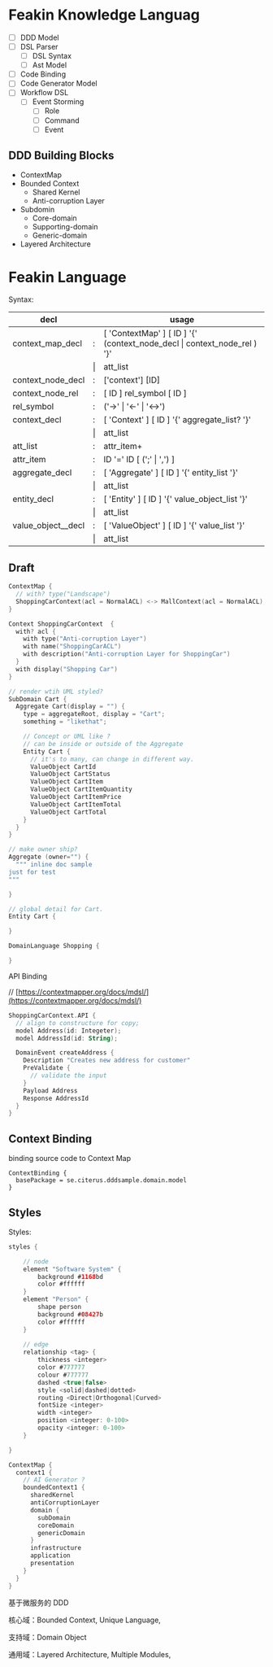 # Feakin Knowledge Languag

- [ ] DDD Model
- [ ] DSL Parser
  - [ ] DSL Syntax
  - [ ] Ast Model
- [ ] Code Binding
- [ ] Code Generator Model
- [ ] Workflow DSL
  - [ ] Event Storming
    - [ ] Role
    - [ ] Command
    - [ ] Event

## DDD Building Blocks

- ContextMap
- Bounded Context
  - Shared Kernel
  - Anti-corruption Layer
- Subdomin
  - Core-domain
  - Supporting-domain
  - Generic-domain
- Layered Architecture

# Feakin Language

Syntax:

| decl               |        | usage                                                                        |
|--------------------|--------|------------------------------------------------------------------------------|
| context_map_decl   | :      | [ 'ContextMap' ] [ ID ] '{' (context_node_decl &#124; context_node_rel ) '}' |
|                    | &#124; | att_list                                                                     |
| context_node_decl  | :      | ['context'] [ID]                                                             |
| context_node_rel   | :      | [ ID ] rel_symbol [ ID ]                                                     |
| rel_symbol         | :      | ('->' &#124; '<-' &#124; '<->')                                              |                      
| context_decl       | :      | [ 'Context' ] [ ID ] '{' aggregate_list? '}'                                 |
|                    | &#124; | att_list                                                                     |
| att_list           | :      | attr_item+                                                                   |
| attr_item          | :      | ID '=' ID [ (';' &#124; ',') ]                                               |
| aggregate_decl     | :      | [ 'Aggregate' ]  [ ID ] '{' entity_list '}'                                  |
|                    | &#124; | att_list                                                                     |
| entity_decl        | :      | [ 'Entity' ] [ ID ] '{' value_object_list '}'                                |
|                    | &#124; | att_list                                                                     |
| value_object__decl | :      | [ 'ValueObject' ] [ ID ] '{' value_list '}'                                  |
|                    | &#124; | att_list                                                                     |

## Draft

```kotlin
ContextMap {
  // with? type("Landscape")
  ShoppingCarContext(acl = NormalACL) <-> MallContext(acl = NormalACL);
}

Context ShoppingCarContext  {
  with? acl {
    with type("Anti-corruption Layer")
    with name("ShoppingCarACL")
    with description("Anti-corruption Layer for ShoppingCar")
  }
  with display("Shopping Car")
}

// render wtih UML styled?
SubDomain Cart {
  Aggregate Cart(display = "") {
    type = aggregateRoot, display = "Cart";
    something = "likethat";

    // Concept or UML like ?
    // can be inside or outside of the Aggregate
    Entity Cart {
      // it's to many, can change in different way.
      ValueObject CartId
      ValueObject CartStatus
      ValueObject CartItem
      ValueObject CartItemQuantity
      ValueObject CartItemPrice
      ValueObject CartItemTotal
      ValueObject CartTotal 
    }
  }
}

// make owner ship?
Aggregate (owner="") {
  """ inline doc sample
just for test
"""

}

// global detail for Cart.
Entity Cart {

}

DomainLanguage Shopping {

}
```

API Binding

// [https://contextmapper.org/docs/mdsl/](https://contextmapper.org/docs/mdsl/)

```kotlin
ShoppingCarContext.API {
  // align to constructure for copy;
  model Address(id: Integeter);
  model AddressId(id: String);

  DomainEvent createAddress {
    Description "Creates new address for customer"
    PreValidate {
      // validate the input
    }
    Payload Address
    Response AddressId
  }
}

```

## Context Binding

binding source code to Context Map

```
ContextBinding {
  basePackage = se.citerus.dddsample.domain.model
}
```

## Styles

Styles:

```kotlin
styles {

    // node
    element "Software System" {
        background #1168bd
        color #ffffff
    }
    element "Person" {
        shape person
        background #08427b
        color #ffffff
    }
    
    // edge
    relationship <tag> {
        thickness <integer>
        color #777777
        colour #777777
        dashed <true|false>
        style <solid|dashed|dotted>
        routing <Direct|Orthogonal|Curved>
        fontSize <integer>
        width <integer>
        position <integer: 0-100>
        opacity <integer: 0-100>
    }

}
```

```groovy
ContextMap {
  context1 {
    // AI Generator ?
    boundedContext1 {
      sharedKernel
      antiCorruptionLayer
      domain {
        subDomain
        coreDomain
        genericDomain
      }
      infrastructure
      application
      presentation
    }
  }
}
```

基于微服务的 DDD

核心域：Bounded Context, Unique Language,

支持域：Domain Object

通用域：Layered Architecture, Multiple Modules,


